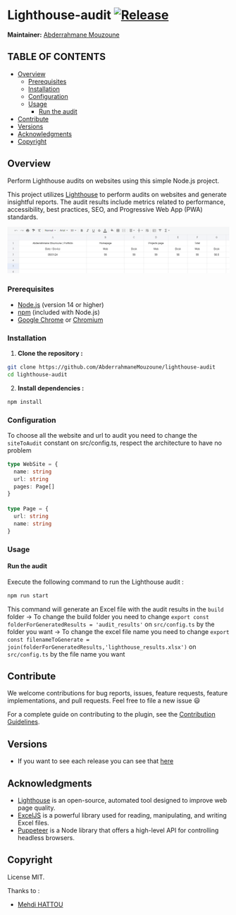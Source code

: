 # Lighthouse-audit [![Release](https://img.shields.io/github/v/release/AbderrahmaneMouzoune/lighthouse-audit)](https://github.com/AbderrahmaneMouzoune/lighthouse-audit/releases)

**Maintainer:** [Abderrahmane Mouzoune](https://github.com/AbderrahmaneMouzoune)

TABLE OF CONTENTS
-----------------

- [Overview](#overview)
  - [Prerequisites](#prerequisites)
  - [Installation](#installation)
  - [Configuration](#configuration)
  - [Usage](#usage)
    - [Run the audit](#run-the-audit)
- [Contribute](#contribute)
- [Versions](#versions)
- [Acknowledgments](#acknowledgments)
- [Copyright](#copyright)

## Overview

Perform Lighthouse audits on websites using this simple Node.js project.

This project utilizes [Lighthouse](https://developers.google.com/web/tools/lighthouse) to perform audits on websites and generate insightful reports. The audit results include metrics related to performance, accessibility, best practices, SEO, and Progressive Web App (PWA) standards.

![Preview audit](https://github.com/AbderrahmaneMouzoune/lighthouse-audit/blob/master/assets/preview.png)

### Prerequisites

- [Node.js](https://nodejs.org/) (version 14 or higher)
- [npm](https://www.npmjs.com/) (included with Node.js)
- [Google Chrome](https://www.google.com/chrome/) or [Chromium](https://www.chromium.org/)

### Installation

1. **Clone the repository :**

```bash
git clone https://github.com/AbderrahmaneMouzoune/lighthouse-audit
cd lighthouse-audit
```

2. **Install dependencies :**

```bash
npm install
```

### Configuration

To choose all the website and url to audit you need to change the `siteToAudit` constant on src/config.ts, respect the architecture to have no problem

```typescript
type WebSite = {
  name: string
  url: string
  pages: Page[]
}

type Page = {
  url: string
  name: string
}
```

### Usage

#### Run the audit

Execute the following command to run the Lighthouse audit :

```bash
npm run start
```

This command will generate an Excel file with the audit results in the `build` folder
-> To change the build folder you need to change `export const folderForGeneratedResults = 'audit_results'` on `src/config.ts` by the folder you want
-> To change the excel file name you need to change `export const filenameToGenerate = join(folderForGeneratedResults,'lighthouse_results.xlsx')` on `src/config.ts` by the file name you want

## Contribute

We welcome contributions for bug reports, issues, feature requests, feature implementations, and pull requests. Feel free to file a new issue 😃

For a complete guide on contributing to the plugin, see the [Contribution Guidelines](https://github.com/AbderrahmaneMouzoune/lighthouse-audit/blob/master/CONTRIBUTING.md).

## Versions

* If you want to see each release you can see that [here](https://github.com/AbderrahmaneMouzoune/lighthouse-audit/tags)

## Acknowledgments

* [Lighthouse](https://github.com/GoogleChrome/lighthouse) is an open-source, automated tool designed to improve web page quality.
* [ExcelJS](https://github.com/exceljs/exceljs) is a powerful library used for reading, manipulating, and writing Excel files.
* [Puppeteer](https://github.com/puppeteer/puppeteer) is a Node library that offers a high-level API for controlling headless browsers.

## Copyright

License MIT.

Thanks to :

* [Mehdi HATTOU](github.com/Teczer)
